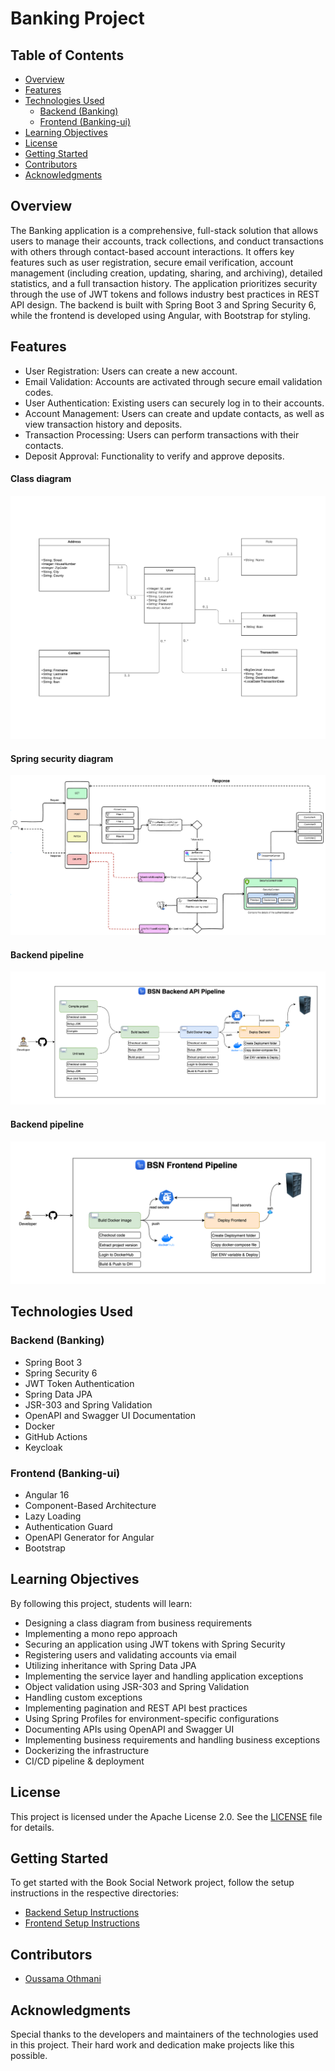 # Banking Project

## Table of Contents

- [Overview](#overview)
- [Features](#features)
- [Technologies Used](#technologies-used)
    - [Backend (Banking)](#backend-Banking)
    - [Frontend (Banking-ui)](#frontend-Banking-ui)
- [Learning Objectives](#learning-objectives)
- [License](#license)
- [Getting Started](#getting-started)
- [Contributors](#contributors)
- [Acknowledgments](#acknowledgments)

## Overview

The Banking application is a comprehensive, full-stack solution that allows users to manage their accounts, track collections, and conduct transactions with others through contact-based account interactions. It offers key features such as user registration, secure email verification, account management (including creation, updating, sharing, and archiving), detailed statistics, and a full transaction history. The application prioritizes security through the use of JWT tokens and follows industry best practices in REST API design. The backend is built with Spring Boot 3 and Spring Security 6, while the frontend is developed using Angular, with Bootstrap for styling.

## Features

-    User Registration: Users can create a new account.
-    Email Validation: Accounts are activated through secure email validation codes.
-    User Authentication: Existing users can securely log in to their accounts.
-    Account Management: Users can create and update contacts, as well as view transaction history and deposits.
-    Transaction Processing: Users can perform transactions with their contacts.
-    Deposit Approval: Functionality to verify and approve deposits.

#### Class diagram
![Class diagram](screenshots/class-diagram.png)

#### Spring security diagram
![Security diagram](screenshots/security.png)

#### Backend pipeline
![Security diagram](screenshots/be-pipeline.png)

#### Backend pipeline
![Security diagram](screenshots/fe-pipeline.png)

## Technologies Used

### Backend (Banking)

- Spring Boot 3
- Spring Security 6
- JWT Token Authentication
- Spring Data JPA
- JSR-303 and Spring Validation
- OpenAPI and Swagger UI Documentation
- Docker
- GitHub Actions
- Keycloak

### Frontend (Banking-ui)

- Angular 16
- Component-Based Architecture
- Lazy Loading
- Authentication Guard
- OpenAPI Generator for Angular
- Bootstrap

## Learning Objectives

By following this project, students will learn:

- Designing a class diagram from business requirements
- Implementing a mono repo approach
- Securing an application using JWT tokens with Spring Security
- Registering users and validating accounts via email
- Utilizing inheritance with Spring Data JPA
- Implementing the service layer and handling application exceptions
- Object validation using JSR-303 and Spring Validation
- Handling custom exceptions
- Implementing pagination and REST API best practices
- Using Spring Profiles for environment-specific configurations
- Documenting APIs using OpenAPI and Swagger UI
- Implementing business requirements and handling business exceptions
- Dockerizing the infrastructure
- CI/CD pipeline & deployment

## License

This project is licensed under the Apache License 2.0. See the [LICENSE](LICENSE) file for details.

## Getting Started

To get started with the Book Social Network project, follow the setup instructions in the respective directories:

- [Backend Setup Instructions]([/banking/README.md](https://github.com/oussama123-ai/SpringBoot-Lab/blob/main/README.md))
- [Frontend Setup Instructions](banking-ui/README.md)

## Contributors

- [Oussama Othmani](https://github.com/oussama123-ai)

## Acknowledgments

Special thanks to the developers and maintainers of the technologies used in this project. Their hard work and dedication make projects like this possible.
